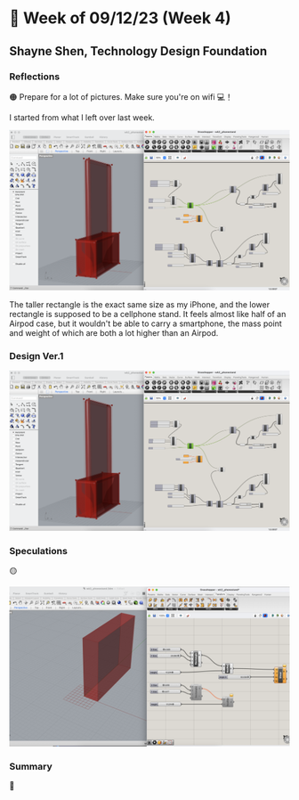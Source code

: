 # 👼 Week of 09/12/23 (Week 4)
## Shayne Shen, Technology Design Foundation

### Reflections
🟠 Prepare for a lot of pictures. Make sure you're on wifi 💻！

I started from what I left over last week. 

![Grasshopper tutorial 01](ss01.png)

The taller rectangle is the exact same size as my iPhone, and the lower rectangle is supposed to be a cellphone stand. It feels almost like half of an Airpod case, but it wouldn't be able to carry a smartphone, the mass point and weight of which are both a lot higher than an Airpod. 

### Design Ver.1
![Grasshopper tutorial 01](ss01.png)

### Speculations
🟡 

![Generative cuboids](phonestand_test.png)


### Summary
🔵 
